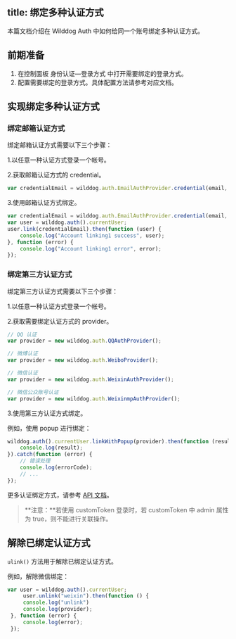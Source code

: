 
title:  绑定多种认证方式
---

本篇文档介绍在 Wilddog Auth 中如何给同一个账号绑定多种认证方式。


## 前期准备

1. 在控制面板 身份认证—登录方式 中打开需要绑定的登录方式。
2. 配置需要绑定的登录方式。具体配置方法请参考对应文档。


## 实现绑定多种认证方式

### 绑定邮箱认证方式

绑定邮箱认证方式需要以下三个步骤：

1.以任意一种认证方式登录一个帐号。

2.获取邮箱认证方式的 credential。

```javascript
var credentialEmail = wilddog.auth.EmailAuthProvider.credential(email, password);
```

3.使用邮箱认证方式绑定。

```javascript
var credentialEmail = wilddog.auth.EmailAuthProvider.credential(email, password);
var user = wilddog.auth().currentUser;
user.link(credentialEmail).then(function (user) {
    console.log("Account linking1 success", user);
}, function (error) {
    console.log("Account linking1 error", error);
});
```





### 绑定第三方认证方式

绑定第三方认证方式需要以下三个步骤：

1.以任意一种认证方式登录一个帐号。

2.获取需要绑定认证方式的 provider。

```javascript
// QQ 认证
var provider = new wilddog.auth.QQAuthProvider(); 

// 微博认证
var provider = new wilddog.auth.WeiboProvider();

// 微信认证
var provider = new wilddog.auth.WeixinAuthProvider();

// 微信公众账号认证
var provider = new wilddog.auth.WeixinmpAuthProvider();
```

3.使用第三方认证方式绑定。

例如，使用 popup 进行绑定：

```javascript
wilddog.auth().currentUser.linkWithPopup(provider).then(function (result) {
    console.log(result);
}).catch(function (error) {
    // 错误处理
    console.log(errorCode);
    // ...
});
```

更多认证绑定方式，请参考 [API 文档](https://docs.wilddog.com/api/auth/web/api.html#link)。

> **注意：**若使用 customToken 登录时，若 customToken 中 admin 属性为 true，则不能进行关联操作。



## 解除已绑定认证方式

`ulink()` 方法用于解除已绑定认证方式。

例如，解除微信绑定：

```javascript
var user = wilddog.auth().currentUser;
     user.unlink("weixin").then(function () {
     console.log("unlink")
     console.log(provider);
 }, function (error) {
     console.log(error);
 });
```
